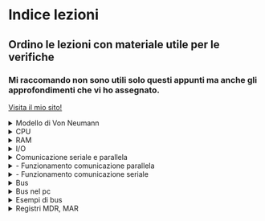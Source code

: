 # Indice lezioni
## Ordino le lezioni con materiale utile per le verifiche

### Mi raccomando non sono utili solo questi appunti ma anche gli approfondimenti che vi ho assegnato.
[Visita il mio sito!](http://mceyes.me)
<details>
<summary>Modello di Von Neumann</summary>

<table border="0">
  <tr>
    <td>
      <p>
        Nell'architettura di Von Neumann abbiamo 2 componenti fondamentali: 
        <ul>
            <li> CPU: "central processing unit" ovvero "unità centrale di elaborazione</li>
            <li> MEMORIA CENTRALE: a livello teorico la possiamo indicare così ma nella realtà ci riferiamo alla **RAM** ("random access memory" ovvero "memoria ad accesso casuale")</li>
        </ul>
      </p>
    </td>
    <td>
      <img src="img/Neumann.png" alt="Modello" width="550"/>
    </td>
  </tr>
</table>
</details>
<details>
<summary>CPU</summary>
Composta da:

1. **ALU**: "arithmetic and logic unit" ovvero unità aritmetico logica, il cui scopo è effettuare i calcoli matematici e logici (matematica boleana)
2. **CU**: "control unit" ovvero "unità di controllo", il cui scopo è coordinare tutte le azioni necessarie per l'esecuzione di una istruzione o di un insieme di istruzioni (come abbiamo detto in classe coordina gli altri componenti nella corretta esecuzione delle istruzioni)
3. **FPU**: "floating point unit" ovvero "unità di calcolo in virgola mobile", il cui compito sono i calcoli matematici in virgola mobile
4. **RU**: "register unit" ovvero "unità di registro", il cui compito è memorizzare lo stato in cui si trova la CPU

</details>
<details>
<summary>RAM</summary>

**RANDOM ACCESS MEMORY** ovvero "memoria ad accesso casuale", definità così perchè il tempo di accesso a ciascuna locazione di memoria, non dipende dalla locazione stessa (in breve il tempo di accesso alle informazioni è sempre il medesimo sia che si trovi nelle prime locazioni che nelle ultime). Da definizione sappiamo anche essere definita come memoria **volatile** e questo dipende dal fatto che la capacità di memorizzare informazioni sia fattibile solo se alimentata  

</details>
<details>
<summary>I/O</summary>

</details>
<details>
<summary>Comunicazione seriale e parallela</summary>

</details>
<details>
<summary> - Funzionamento comunicazione parallela</summary>

</details>
<details>
<summary> - Funzionamento comunicazione seriale</summary>

</details>
<details>
<summary>Bus</summary>

</details>
<details>
<summary>Bus nel pc</summary>

</details>
<details>
<summary>Esempi di bus</summary>

</details>
<details>
<summary>Registri MDR, MAR</summary>

</details>

